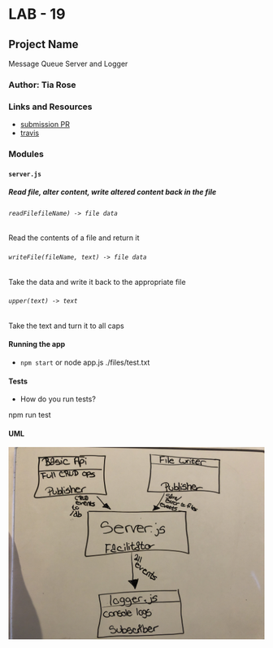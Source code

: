 # LAB - 19

## Project Name
Message Queue Server and Logger

### Author: Tia Rose

### Links and Resources
* [submission PR](https://github.com/tia-rose-401-advanced-javascript/Lab-19-File-Writer/pull/1)
* [travis](https://www.travis-ci.com/tia-rose-401-advanced-javascript/Lab-19-File-Writer)

### Modules
#### `server.js`
##### Read file, alter content, write altered content back in the file

###### `readFilefileName) -> file data`
Read the contents of a file and return it

###### `writeFile(fileName, text) -> file data`
Take the data and write it back to the appropriate file

###### `upper(text) -> text`
Take the text and turn it to all caps

#### Running the app
* `npm start` or node app.js ./files/test.txt
  
#### Tests
* How do you run tests?

npm run test

#### UML
![UML Lab 19](./assets/UML-19.JPG)